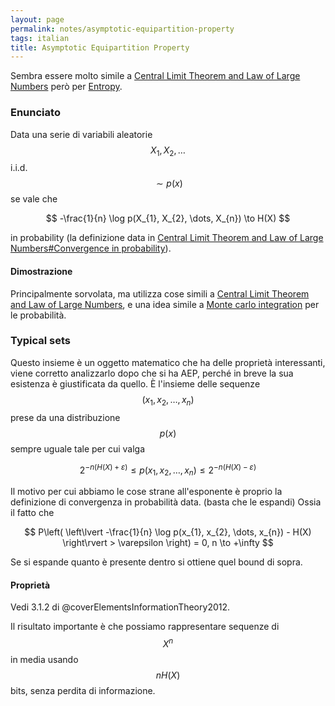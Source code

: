 ```yaml
---
layout: page
permalink: notes/asymptotic-equipartition-property
tags: italian
title: Asymptotic Equipartition Property
---
```


Sembra essere molto simile a [Central Limit Theorem and Law of Large Numbers](/notes/central-limit-theorem-and-law-of-large-numbers) però per [Entropy](/notes/entropy).

### Enunciato
Data una serie di variabili aleatorie $$X_{1}, X_{2}, \dots$$ i.i.d. $$\sim p(x)$$ se vale che

$$
-\frac{1}{n} \log p(X_{1}, X_{2}, \dots, X_{n}) \to H(X)
$$

in probability (la definizione data in [Central Limit Theorem and Law of Large Numbers#Convergence in probability](/notes/central-limit-theorem-and-law-of-large-numbers#convergence-in-probability)).

#### Dimostrazione
Principalmente sorvolata, ma utilizza cose simili a [Central Limit Theorem and Law of Large Numbers](/notes/central-limit-theorem-and-law-of-large-numbers), e una idea simile a [Monte carlo integration](/notes/monte-carlo-integration) per le probabilità.

### Typical sets
Questo insieme è un oggetto matematico che ha delle proprietà interessanti, viene corretto analizzarlo dopo che si ha AEP, perché in breve la sua esistenza è giustificata da quello.
È l'insieme delle sequenze $$(x_{1}, x_{2}, \dots , x_{n})$$ prese da una distribuzione $$p(x)$$ sempre uguale tale per cui valga

$$
2^{-n(H(X) + \varepsilon)} \leq p(x_{1}, x_{2}, \dots, x_{n}) \leq 2^{-n(H(X) - \varepsilon)}
$$

Il motivo per cui abbiamo le cose strane all'esponente è proprio la definizione di convergenza in probabilità data. (basta che le espandi)
Ossia il fatto che

$$
P\left( \left\lvert  -\frac{1}{n} \log p(x_{1}, x_{2}, \dots, x_{n}) - H(X)  \right\rvert  > \varepsilon \right) = 0, n \to +\infty
$$

Se si espande quanto è presente dentro si ottiene quel bound di sopra.
#### Proprietà
Vedi 3.1.2 di @coverElementsInformationTheory2012.

Il risultato importante è che possiamo rappresentare sequenze di $$X^{n}$$ in media usando $$nH(X)$$ bits, senza perdita di informazione.